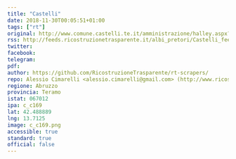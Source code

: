 ```yaml
---
title: "Castelli"
date: 2018-11-30T00:05:51+01:00
tags: ["rt"]
original: http://www.comune.castelli.te.it/amministrazione/halley.aspx?ID=304
rss: http://feeds.ricostruzionetrasparente.it/albi_pretori/Castelli_feed.xml
twitter: 
facebook: 
telegram: 
pdf: 
author: https://github.com/RicostruzioneTrasparente/rt-scrapers/
repo: Alessio Cimarelli <alessio.cimarelli@gmail.com> (http://www.ricostruzionetrasparente.it)
regione: Abruzzo
provincia: Teramo
istat: 067012
ipa: c_c169
lat: 42.488889
lng: 13.7125
image: c_c169.png
accessible: true
standard: true
official: false
---
```

